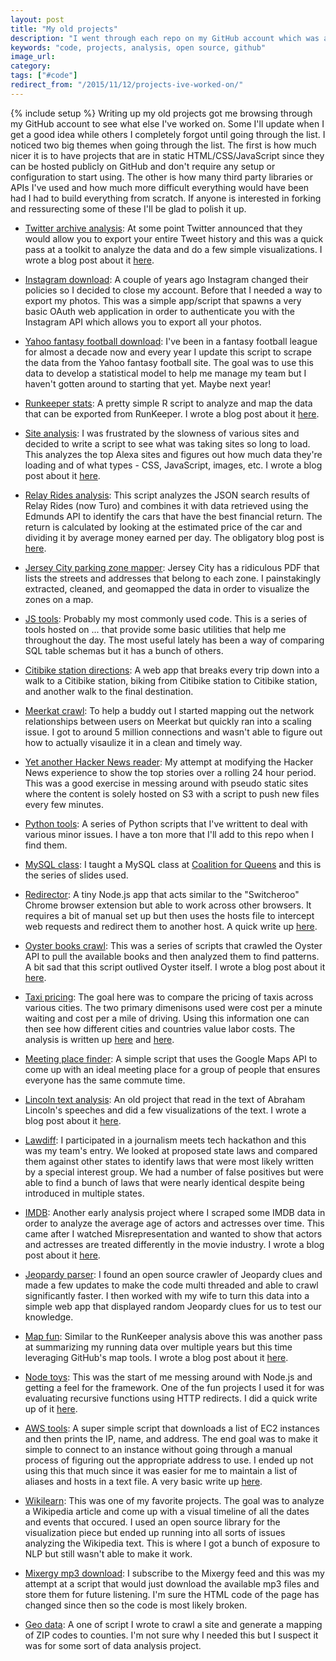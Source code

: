 ```yaml
---
layout: post
title: "My old projects"
description: "I went through each repo on my GitHub account which was a nice walk down memory lane and wanted to go over each of the projects briefly talk about each one."
keywords: "code, projects, analysis, open source, github"
image_url:
category:
tags: ["#code"]
redirect_from: "/2015/11/12/projects-ive-worked-on/"
---
```

{% include setup %}
Writing up my old projects got me browsing through my GitHub account to see what else I've worked on. Some I'll update when I get a good idea while others I completely forgot until going through the list. I noticed two big themes when going through the list. The first is how much nicer it is to have projects that are in static HTML/CSS/JavaScript since they can be hosted publicly on GitHub and don't require any setup or configuration to start using. The other is how many third party libraries or APIs I've used and how much more difficult everything would have been had I had to build everything from scratch. If anyone is interested in forking and ressurecting some of these I'll be glad to polish it up.

- [Twitter archive analysis](https://github.com/dangoldin/twitter-archive-analysis): At some point Twitter announced that they would allow you to export your entire Tweet history and this was a quick pass at a toolkit to analyze the data and do a few simple visualizations. I wrote a blog post about it [here](/2013/01/19/making-sense-of-my-twitter-archive/).

- [Instagram download](https://github.com/dangoldin/instagram-download): A couple of years ago Instagram changed their policies so I decided to close my account. Before that I needed a way to export my photos. This was a simple app/script that spawns a very basic OAuth web application in order to authenticate you with the Instagram API which allows you to export all your photos.

- [Yahoo fantasy football download](https://github.com/dangoldin/yahoo-ffl): I've been in a fantasy football league for almost a decade now and every year I update this script to scrape the data from the Yahoo fantasy football site. The goal was to use this data to develop a statistical model to help me manage my team but I haven't gotten around to starting that yet. Maybe next year!

- [Runkeeper stats](https://github.com/dangoldin/runkeeper-stats): A pretty simple R script to analyze and map the data that can be exported from RunKeeper. I wrote a blog post about it [here](/2014/01/04/visualizing-runkeeper-data-in-r/).

- [Site analysis](https://github.com/dangoldin/site-analysis): I was frustrated by the slowness of various sites and decided to write a script to see what was taking sites so long to load. This analyzes the top Alexa sites and figures out how much data they're loading and of what types - CSS, JavaScript, images, etc. I wrote a blog post about it [here](/2014/03/09/examining-the-requests-made-by-the-top-100-sites/).

- [Relay Rides analysis](https://github.com/dangoldin/relay-rides-analysis): This script analyzes the JSON search results of Relay Rides (now Turo) and combines it with data retrieved using the Edmunds API to identify the cars that have the best financial return. The return is calculated by looking at the estimated price of the car and dividing it by average money earned per day. The obligatory blog post is [here](/2015/06/07/finding-the-optimal-car-to-list-on-relayrides/).

- [Jersey City parking zone mapper](https://github.com/dangoldin/jersey-city-open-data): Jersey City has a ridiculous PDF that lists the streets and addresses that belong to each zone. I painstakingly extracted, cleaned, and geomapped the data in order to visualize the zones on a map.

- [JS tools](https://github.com/dangoldin/js-tools): Probably my most commonly used code. This is a series of tools hosted on ... that provide some basic utilities that help me throughout the day. The most useful lately has been a way of comparing SQL table schemas but it has a bunch of others.

- [Citibike station directions](https://github.com/dangoldin/citibike-station-directions): A web app that breaks every trip down into a walk to a Citibike station, biking from Citibike station to Citibike station, and another walk to the final destination.

- [Meerkat crawl](https://github.com/dangoldin/meerkat-crawl): To help a buddy out I started mapping out the network relationships between users on Meerkat but quickly ran into a scaling issue. I got to around 5 million connections and wasn't able to figure out how to actually visaulize it in a clean and timely way.

- [Yet another Hacker News reader](https://github.com/dangoldin/yahnr): My attempt at modifying the Hacker News experience to show the top stories over a rolling 24 hour period. This was a good exercise in messing around with pseudo static sites where the content is solely hosted on S3 with a script to push new files every few minutes.

- [Python tools](https://github.com/dangoldin/python-tools): A series of Python scripts that I've writtent to deal with various minor issues. I have a ton more that I'll add to this repo when I find them.

- [MySQL class](https://github.com/dangoldin/mysql-class): I taught a MySQL class at [Coalition for Queens](http://www.c4q.nyc/) and this is the series of slides used.

- [Redirector](https://github.com/dangoldin/redirector): A tiny Node.js app that acts similar to the "Switcheroo" Chrome browser extension but able to work across other browsers. It requires a bit of manual set up but then uses the hosts file to intercept web requests and redirect them to another host. A quick write up [here](/2015/02/07/url-redirection-app/).

- [Oyster books crawl](https://github.com/dangoldin/oyster-books-crawl): This was a series of scripts that crawled the Oyster API to pull the available books and then analyzed them to find patterns. A bit sad that this script outlived Oyster itself. I wrote a blog post about it [here](/2014/03/16/fun-with-the-oyster-books-api/).

- [Taxi pricing](https://github.com/dangoldin/taxi-pricing): The goal here was to compare the pricing of taxis across various cities. The two primary dimenisons used were cost per a minute waiting and cost per a mile of driving. Using this information one can then see how different cities and countries value labor costs. The analysis is written up [here](/2013/12/29/taxi-pricing-in-nyc-vs-mumbai/) and [here](/2014/01/09/taxi-prices-around-the-world/).

- [Meeting place finder](https://github.com/dangoldin/meeting-place-finder): A simple script that uses the Google Maps API to come up with an ideal meeting place for a group of people that ensures everyone has the same commute time.

- [Lincoln text analysis](https://github.com/dangoldin/lincoln-text-analysis): An old project that read in the text of Abraham Lincoln's speeches and did a few visualizations of the text. I wrote a blog post about it [here](/2013/02/12/analysis-of-lincolns-words/).

- [Lawdiff](https://github.com/dangoldin/lawdiff): I participated in a journalism meets tech hackathon and this was my team's entry. We looked at proposed state laws and compared them against other states to identify laws that were most likely written by a special interest group. We had a number of false positives but were able to find a bunch of laws that were nearly identical despite being introduced in multiple states.

- [IMDB](https://github.com/dangoldin/imdb): Another early analysis project where I scraped some IMDB data in order to analyze the average age of actors and actresses over time. This came after I watched Misrepresentation and wanted to show that actors and actresses are treated differently in the movie industry. I wrote a blog post about it [here](/2012/05/23/trend-of-actor-vs-actress-age-differences/).

- [Jeopardy parser](https://github.com/dangoldin/jeopardy-parser): I found an open source crawler of Jeopardy clues and made a few updates to make the code multi threaded and able to crawl significantly faster. I then worked with my wife to turn this data into a simple web app that displayed random Jeopardy clues for us to test our knowledge.

- [Map fun](https://github.com/dangoldin/map-fun): Similar to the RunKeeper analysis above this was another pass at summarizing my running data over multiple years but this time leveraging GitHub's map tools. I wrote a blog post about it [here](/2015/01/18/fun-with-githubs-map-tools/).

- [Node toys](https://github.com/dangoldin/node-toys): This was the start of me messing around with Node.js and getting a feel for the framework. One of the fun projects I used it for was evaluating recursive functions using HTTP redirects. I did a quick write up of it [here](/2014/12/31/redirect-recursion/).

- [AWS tools](https://github.com/dangoldin/aws-tools): A super simple script that downloads a list of EC2 instances and then prints the IP, name, and address. The end goal was to make it simple to connect to an instance without going through a manual process of figuring out the appropriate address to use. I ended up not using this that much since it was easier for me to maintain a list of aliases and hosts in a text file. A very basic write up [here](/2014/11/09/some-simple-aws-tools/).

- [Wikilearn](https://github.com/dangoldin/wikilearn): This was one of my favorite projects. The goal was to analyze a Wikipedia article and come up with a visual timeline of all the dates and events that occured. I used an open source library for the visualization piece but ended up running into all sorts of issues analyzing the Wikipedia text. This is where I got a bunch of exposure to NLP but still wasn't able to make it work.

- [Mixergy mp3 download](https://github.com/dangoldin/mixergy_mp3_download): I subscribe to the Mixergy feed and this was my attempt at a script that would just download the available mp3 files and store them for future listening. I'm sure the HTML code of the page has changed since then so the code is most likely broken.

- [Geo data](https://github.com/dangoldin/geo_data): A one of script I wrote to crawl a site and generate a mapping of ZIP codes to counties. I'm not sure why I needed this but I suspect it was for some sort of data analysis project.

